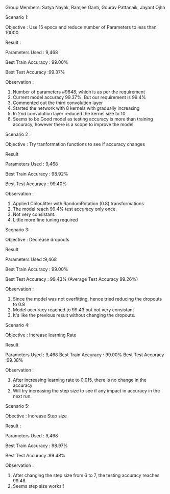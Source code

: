 Group Members: Satya Nayak, Ramjee Ganti, Gourav Pattanaik, Jayant Ojha

Scenario 1: 

Objective : Use 15 epocs and reduce number of Parameters to less than 10000

Result : 

Parameters Used : 9,468

Best Train Accuracy : 99.00%

Best Test Accuracy :99.37%

Observation : 

1.	Number of parameters #9648, which is as per the requirement
2.  Current model accuracy  99.37%. But our requirement is 99.4%
3.	Commented out the third convolution layer
4.  Started the network with 8 kernels with gradually increasing
5.  In 2nd convolution layer reduced the kernel size to 10 
6.  Seems to be Good model as testing accuracy is more than training accuracy, however there is a scope to improve the model 

Scenario 2 : 

Objective : Try tranformation functions to see if accuracy changes 

Result 

Parameters Used : 9,468

Best Train Accuracy : 98.92%

Best Test Accuracy : 99.40%

Observation : 

1. Applied ColorJitter with RandomRotation (0.8) transformations 
2. The model reach 99.4% test accuracy only once.
3. Not very consistant.
4. Little more fine tuning required

Scenario 3:

Objective : Decrease dropouts

Result

Parameters Used :9,468

Best Train Accuracy : 99.00%

Best Test Accuracy : 99.43% (Average Test Accuracy 99.26%)

Observation : 

1. Since the model was not overfitting, hence tried reducing the dropouts to 0.8
2. Model accuracy reached to 99.43 but not very consistant
3. It's like the previous result without changing the dropouts.

Scenario 4:

Objective : Increase learning Rate

Result
 
Parameters Used : 9,468
Best Train Accuracy : 99.00%
Best Test Accuracy :99.38%

Observation : 

1. After increasing learning rate to 0.015, there is no change in the accuracy
2. Will try increasing the step size to see if any impact in accuracy in the next run.

Scenario 5: 

Obective : Increase Step size

Result : 

Parameters Used : 9,468

Best Train Accuracy : 98.97%

Best Test Accuracy :99.48%

Observation : 
1. After changing the step size from 6 to 7, the testing accuracy reaches 99.48.
2. Seems step size works!! 